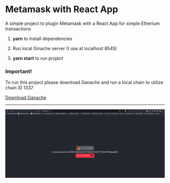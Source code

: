 # Metamask with React App

A simple project to plugin Metamask with a React App for simple Etherium transactions

1. **yarn** to install dependencies

2. Run local Ginache server (I use at localhost 8545)

3. **yarn start** to run project

### Important!

To run this project please download Ganache and run a local chain to utilize chain ID 1337

[Download Ganache](https://www.trufflesuite.com/ganache)

---

![Image of Project](/public/images/screenshot.png)